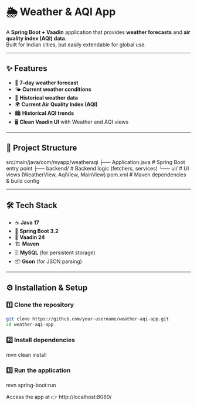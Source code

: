 # 🌦️ Weather & AQI App

A **Spring Boot + Vaadin** application that provides **weather forecasts** and **air quality index (AQI) data**.  
Built for Indian cities, but easily extendable for global use.

---

## ✨ Features

- 📅 **7-day weather forecast**
- 🌤️ **Current weather conditions**
- 📜 **Historical weather data**
- 🌍 **Current Air Quality Index (AQI)**
- 🏙️ **Historical AQI trends**
- 🖥️ **Clean Vaadin UI** with Weather and AQI views

---

## 📂 Project Structure

src/main/java/com/myapp/weatheraqi
├── Application.java # Spring Boot entry point
├── backend/ # Backend logic (fetchers, services)
└── ui/ # UI views (WeatherView, AqiView, MainView)
pom.xml # Maven dependencies & build config

---

## 🛠️ Tech Stack

- ☕ **Java 17**
- 🚀 **Spring Boot 3.2**
- 🎨 **Vaadin 24**
- 🏗️ **Maven**
- 🗄️ **MySQL** (for persistent storage)
- 📦 **Gson** (for JSON parsing)

---

## ⚙️ Installation & Setup

### 1️⃣ Clone the repository

```sh
git clone https://github.com/your-username/weather-aqi-app.git
cd weather-aqi-app
```

### 2️⃣ Install dependencies

mvn clean install

### 3️⃣ Run the application

mvn spring-boot:run

Access the app at 👉 http://localhost:8080/
